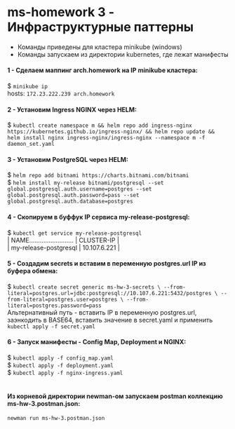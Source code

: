 # ms-homework 3 - Инфраструктурные паттерны
#### 
- Команды приведены для кластера minikube (windows)
- Команды запускаем из директории kubernetes, где лежат манифесты

#### 1 - Сделаем маппинг arch.homework на IP minikube кластера:
$ `minikube ip`<br/>
hosts: `172.23.222.239 arch.homework `
<br/>

#### 2 - Установим Ingress NGINX через HELM:
$ `kubectl create namespace m && helm repo add ingress-nginx https://kubernetes.github.io/ingress-nginx/ && helm repo update && helm install nginx ingress-nginx/ingress-nginx --namespace m -f daemon_set.yaml`
<br/>

#### 3 - Установим PostgreSQL через HELM:
$ `helm repo add bitnami https://charts.bitnami.com/bitnami` <br/>
$ `helm install my-release bitnami/postgresql --set global.postgresql.auth.username=postgres --set global.postgresql.auth.password=pass --set global.postgresql.auth.database=postgres` <br/>

#### 4 - Скопируем в буффук IP сервиса my-release-postgresql:
$ `kubectl get service my-release-postgresql` <br/>
| NAME......................... | CLUSTER-IP | <br/>
| my-release-postgresql | 10.107.6.221 | <br/>

#### 5 - Создадим secrets и вставим в переменную postgres.url IP из буфера обмена:
$ `kubectl create secret generic ms-hw-3-secrets \
--from-literal=postgres.url=jdbc:postgresql://10.107.6.221:5432/postgres \
--from-literal=postgres.user=postgres \
--from-literal=postgres.password=pass`
<br/>
Альтернативный путь - вставить IP в переменную postgres.url, заэнкодить в BASE64, вставить значение в secret.yaml и применить `kubectl apply -f secret.yaml`
<br/>

#### 6 - Запуск манифесты - Config Map, Deployment и NGINX:
$ `kubectl apply -f config_map.yaml` <br/>
$ `kubectl apply -f deployment.yaml` <br/>
$ `kubectl apply -f nginx-ingress.yaml` <br/>
<br/>

#### Из корневой директории newman-ом запускаем postman коллекцию ms-hw-3.postman.json:
`newman run ms-hw-3.postman.json` <br/>
